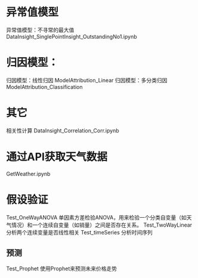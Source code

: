 # 异常值模型
异常值模型：不寻常的最大值 DataInsight_SinglePointInsight_OutstandingNo1.ipynb

# 归因模型： 
归因模型：线性归因 ModelAttribution_Linear
归因模型：多分类归因 ModelAttribution_Classification


# 其它
相关性计算 DataInsight_Correlation_Corr.ipynb

# 通过API获取天气数据
GetWeather.ipynb

# 假设验证
Test_OneWayANOVA  单因素方差检验ANOVA，用来检验一个分类自变量（如天气情况）和一个连续自变量（如销量）之间是否存在关系。
Test_TwoWayLinear 分析两个连续变量是否线性相关
Test_timeSeries 分析时间序列

## 预测
Test_Prophet 使用Prophet来预测未来价格走势


